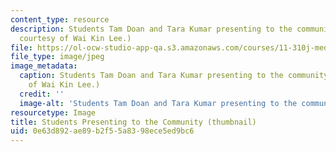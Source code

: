 ```yaml
---
content_type: resource
description: Students Tam Doan and Tara Kumar presenting to the community. (Photo
  courtesy of Wai Kin Lee.)
file: https://ol-ocw-studio-app-qa.s3.amazonaws.com/courses/11-310j-media-technology-and-city-design-and-development-fall-2002/0e63d892ae89b2f55a8398ece5ed9bc6_11-310jf02-th.jpg
file_type: image/jpeg
image_metadata:
  caption: Students Tam Doan and Tara Kumar presenting to the community. (Photo courtesy
    of Wai Kin Lee.)
  credit: ''
  image-alt: 'Students Tam Doan and Tara Kumar presenting to the community. '
resourcetype: Image
title: Students Presenting to the Community (thumbnail)
uid: 0e63d892-ae89-b2f5-5a83-98ece5ed9bc6
---
```

